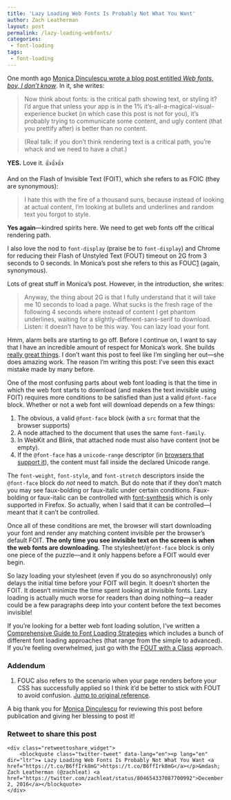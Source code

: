 ```yaml
---
title: 'Lazy Loading Web Fonts Is Probably Not What You Want'
author: Zach Leatherman
layout: post
permalink: /lazy-loading-webfonts/
categories:
 - font-loading
tags:
 - font-loading
---
```


One month ago [Monica Dinculescu wrote a blog post entitled *Web fonts, boy, I don’t know*](https://meowni.ca/posts/web-fonts/). In it, she writes:

> Now think about fonts: is the critical path showing text, or styling it? I’d argue that unless your app is in the 1% it’s-all-a-magical-visual-experience bucket (in which case this post is not for you), it’s probably trying to communicate some content, and ugly content (that you prettify after) is better than no content.

> (Real talk: if you don’t think rendering text is a critical path, you’re whack and we need to have a chat.)

**YES.** Love it. 👍👍👍

And on the Flash of Invisible Text (FOIT), which she refers to as FOIC (they are synonymous):

> I hate this with the fire of a thousand suns, because instead of looking at actual content, I’m looking at bullets and underlines and random text you forgot to style.

**Yes again**—kindred spirits here. We need to get web fonts off the critical rendering path.

I also love the nod to `font-display` (praise be to `font-display`) and Chrome for reducing their Flash of Unstyled Text (FOUT) timeout on 2G from 3 seconds to 0 seconds. In Monica’s post she refers to this as FOUC<a href="#note-1" class="notes_link" id="link-note-1">1</a> (again, synonymous).

Lots of great stuff in Monica’s post. However, in the introduction, she writes:

> Anyway, the thing about 2G is that I fully understand that it will take me 10 seconds to load a page. What sucks is the fresh rage of the following 4 seconds where instead of content I get phantom underlines, waiting for a slightly-different-sans-serif to download. Listen: it doesn’t have to be this way. You can lazy load your font.

Hmm, alarm bells are starting to go off. Before I continue on, I want to say that I have an incredible amount of respect for Monica’s work. She builds [really great things](https://twitter.com/notwaldorf/status/801138269719171073). I don’t want this post to feel like I’m singling her out—she does amazing work. The reason I’m writing this post: I’ve seen this exact mistake made by many before. 

One of the most confusing parts about web font loading is that the time in which the web font starts to download (and makes the text invisible using FOIT) requires more conditions to be satisfied than just a valid `@font-face` block. Whether or not a web font will download depends on a few things:

1. The obvious, a valid `@font-face` block (with a `src` format that the browser supports)
1. A node attached to the document that uses the same `font-family`.
1. In WebKit and Blink, that attached node must also have content (not be empty).
1. If the `@font-face` has a `unicode-range` descriptor (in [browsers that support it](http://caniuse.com/#feat=font-unicode-range)), the content must fall inside the declared Unicode range.

The `font-weight`, `font-style`, and `font-stretch` descriptors inside the `@font-face` block do *not* need to match. But do note that if they don’t match you may see faux-bolding or faux-italic under certain conditions. Faux-bolding or faux-italic can be controlled with [font-synthesis](https://developer.mozilla.org/en-US/docs/Web/CSS/font-synthesis) which is only supported in Firefox. So actually, when I said that it can be controlled—I meant that it can’t be controlled.

Once all of these conditions are met, the browser will start downloading your font and render any matching content invisible per the browser’s default FOIT. **The only time you see invisible text on the screen is when the web fonts are downloading.** The stylesheet/`@font-face` block is only one piece of the puzzle—and it only happens before a FOIT would ever begin.

So lazy loading your stylesheet (even if you do so asynchronously) only delays the initial time before your FOIT will begin. It doesn’t shorten the FOIT. It doesn’t minimize the time spent looking at invisible fonts. Lazy loading is actually much worse for readers than doing nothing—a reader could be a few paragraphs deep into your content before the text becomes invisible!

If you’re looking for a better web font loading solution, I’ve written a [Comprehensive Guide to Font Loading Strategies](https://www.zachleat.com/web/comprehensive-webfonts/) which includes a bunch of different font loading approaches (that range from the simple to advanced). If you’re feeling overwhelmed, just go with the [FOUT with a Class](https://www.zachleat.com/web/comprehensive-webfonts/#fout-class) approach.

### Addendum

<ol class="notes">
  <li class="notes_note" id="note-1">FOUC also refers to the scenario when your page renders before your CSS has successfully applied so I think it’d be better to stick with FOUT to avoid confusion. <a href="#link-note-1">Jump to original reference</a>.</li>
</ol>

A big thank you for [Monica Dinculescu](https://twitter.com/notwaldorf/) for reviewing this post before publication and giving her blessing to post it!

<div class="retweettoshare">
	<h3 class="retweettoshare_title">Retweet to share this post</h3>

	<div class="retweettoshare_widget">
		<blockquote class="twitter-tweet" data-lang="en"><p lang="en" dir="ltr">★ Lazy Loading Web Fonts Is Probably Not What You Want <a href="https://t.co/B6ffIrk8mG">https://t.co/B6ffIrk8mG</a></p>&mdash; Zach Leatherman (@zachleat) <a href="https://twitter.com/zachleat/status/804654337087700992">December 2, 2016</a></blockquote>
	</div>
</div>
